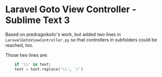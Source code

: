 # Laravel Goto View Controller - Sublime Text 3

Based on predragnikolic's work, but added two lines in `LaravelGotoViewController.py` so that controllers in subfolders could be reached, too.

Those two lines are:

```python
	if '\\' in text:
	text = text.replace('\\', '/')
```

